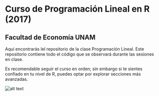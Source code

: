 # Curso de Programación Lineal en R (2017)
## Facultad de Economía UNAM

Aquí encontrarás lel repositorio de la clase Programación Lineal. 
Este repositorio contiene todo el código que se observará durante las sesiones en clase.

Es recomendable seguir el curso en orden; sin embargo si te sientes confiado en tu nivel de R,
puedes optar por explorar secciones más avanzadas.


![alt text](https://media.giphy.com/media/UcK7JalnjCz0k/giphy.gif)
